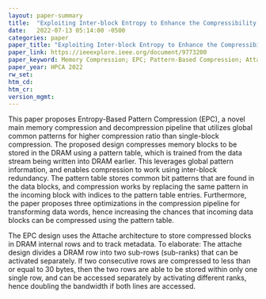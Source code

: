 ```yaml
---
layout: paper-summary
title:  "Exploiting Inter-block Entropy to Enhance the Compressibility of Blocks with Diverse Data"
date:   2022-07-13 05:14:00 -0500
categories: paper
paper_title: "Exploiting Inter-block Entropy to Enhance the Compressibility of Blocks with Diverse Data"
paper_link: https://ieeexplore.ieee.org/document/9773200
paper_keyword: Memory Compression; EPC; Pattern-Based Compression; Attache
paper_year: HPCA 2022
rw_set:
htm_cd:
htm_cr:
version_mgmt:
---
```


This paper proposes Entropy-Based Pattern Compression (EPC), a novel main memory compression and decompression
pipeline that utilizes global common patterns for higher compression ratio than single-block compression.
The proposed design compresses memory blocks to be stored in the DRAM using a pattern table, which is trained
from the data stream being written into DRAM earlier. This leverages global pattern information, and enables 
compression to work using inter-block redundancy.
The pattern table stores common bit patterns that are found in the data blocks, and compression works by replacing
the same pattern in the incoming block with indices to the pattern table entries.
Furthermore, the paper proposes three optimizations in the compression pipeline for transforming data words,
hence increasing the chances that incoming data blocks can be compressed using the pattern table.

The EPC design uses the Attache architecture to store compressed blocks in DRAM internal rows and to track metadata.
To elaborate: The attache design divides a DRAM row into two sub-rows (sub-ranks) that can be activated 
separately. If two consecutive rows are compressed to less than or equal to 30 bytes, then the two rows are able 
to be stored within only one single row, and can be accessed separately by activating different ranks, hence doubling 
the bandwidth if both lines are accessed.
